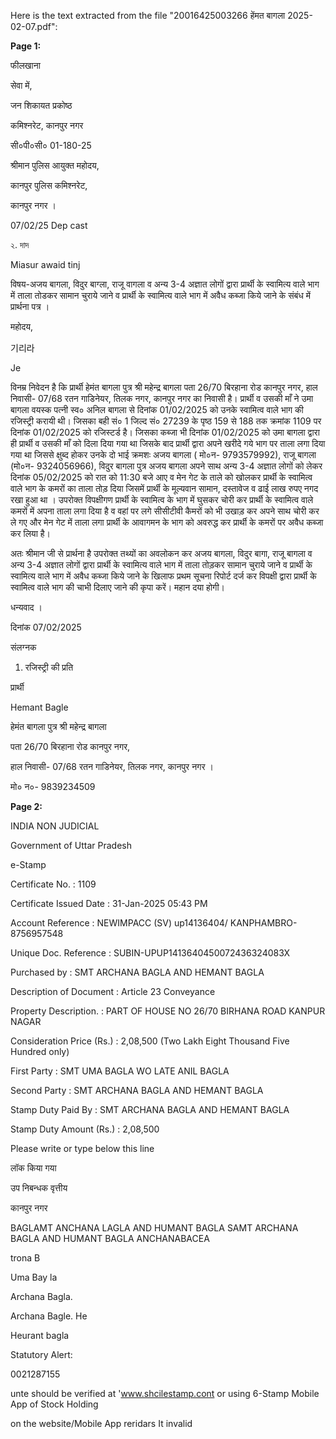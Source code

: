 Here is the text extracted from the file "20016425003266 हेंमत बागला 2025-02-07.pdf":

**Page 1:**

फीलखाना 

सेवा में,

जन शिकायत प्रकोष्ठ

कमिश्नरेट, कानपुर नगर

सी०पी०सी० 01-180-25 

श्रीमान पुलिस आयुक्त महोदय,

कानपुर पुलिस कमिश्नरेट,

कानपुर नगर । 

07/02/25 Dep cast 

২. দাদ 

Miasur awaid tinj 

विषय-अजय बागला, विदुर बाग्ला, राजू वागला व अन्य 3-4 अज्ञात लोगों द्वारा प्रार्थी के स्वामित्य वाले भाग में ताला तोडकर सामान चुराये जाने व प्रार्थी के स्वामित्य वाले भाग में अवैध कब्जा किये जाने के संबंध में प्रार्थना पत्र । 

महोदय,

기리라 

Je 

विनम्र निवेदन है कि प्रार्थी हेमंत बागला पुत्र श्री महेन्द्र बागला पता 26/70 बिरहाना रोड कानपुर नगर, हाल निवासी- 07/68 रतन गाडिनेयर, तिलक नगर, कानपुर नगर का निवासी है। प्रार्थी व उसकी माँ ने उमा बागला वयस्क पत्नी स्व० अनिल बागला से दिनांक 01/02/2025 को उनके स्वामित्व वाले भाग की रजिस्ट्री करायी थी। जिसका बही सं० 1 जिल्द सं० 27239 के पृष्ठ 159 से 188 तक क्रमांक 1109 पर दिनांक 01/02/2025 को रजिस्टर्ड है। जिसका कब्जा भी दिनांक 01/02/2025 को उमा बागला द्वारा ही प्रार्थी व उसकी माँ को दिला दिया गया था जिसके बाद प्रार्थी द्वारा अपने खरीदे गये भाग पर ताला लगा दिया गया था जिससे क्षुब्द होकर उनके दो भाई क्रमशः अजय बागला ( मो०न- 9793579992), राजू बागला (मो०न- 9324056966), विदुर बागला पुत्र अजय बागला अपने साथ अन्य 3-4 अज्ञात लोगों को लेकर दिनांक 05/02/2025 को रात को 11:30 बजे आए व मेन गेट के ताले को खोलकर प्रार्थी के स्वामित्व वाले भाग के कमरों का ताला तोड़ दिया जिसमें प्रार्थी के मूल्यवान सामान, दस्तावेज व ढाई लाख रुपए नगद रखा हुआ था । उपरोक्त विपक्षीगण प्रार्थी के स्वामित्व के भाग में घुसकर चोरी कर प्रार्थी के स्वामित्व वाले कमरों में अपना ताला लगा दिया है व वहां पर लगे सीसीटीवी कैमरों को भी उखाड़ कर अपने साथ चोरी कर ले गए और मेन गेट में ताला लगा प्रार्थी के आवागमन के भाग को अवरुद्ध कर प्रार्थी के कमरों पर अवैध कब्जा कर लिया है। 

अतः श्रीमान जी से प्रार्थना है उपरोक्त तथ्यों का अवलोकन कर अजय बागला, विदुर बागा, राजू बागला व अन्य 3-4 अज्ञात लोगों द्वारा प्रार्थी के स्वामित्य वाले भाग में ताला तोड़कर सामान चुराये जाने व प्रार्थी के स्वामित्य वाले भाग में अवैध कब्जा किये जाने के खिलाफ प्रथम सूचना रिपोर्ट दर्ज कर विपक्षी द्वारा प्रार्थी के स्वामित्व वाले भाग की चाभी दिलाए जाने की कृपा करें। महान दया होगी। 

धन्यवाद । 

दिनांक 07/02/2025 

संलग्नक

1. रजिस्ट्री की प्रति 

प्रार्थी

Hemant Bagle 

हेमंत बागला पुत्र श्री महेन्द्र बागला

पता 26/70 बिरहाना रोड कानपुर नगर,

हाल निवासी- 07/68 रतन गाडिनेयर, तिलक नगर, कानपुर नगर । 

मो० न०- 9839234509 

**Page 2:**

INDIA NON JUDICIAL

Government of Uttar Pradesh

e-Stamp 

Certificate No. : 1109 

Certificate Issued Date : 31-Jan-2025 05:43 PM 

Account Reference : NEWIMPACC (SV) up14136404/ KANPHAMBRO-8756957548 

Unique Doc. Reference : SUBIN-UPUP1413640450072436324083X 

Purchased by : SMT ARCHANA BAGLA AND HEMANT BAGLA 

Description of Document : Article 23 Conveyance 

Property Description. : PART OF HOUSE NO 26/70 BIRHANA ROAD KANPUR NAGAR 

Consideration Price (Rs.) : 2,08,500 (Two Lakh Eight Thousand Five Hundred only) 

First Party : SMT UMA BAGLA WO LATE ANIL BAGLA 

Second Party : SMT ARCHANA BAGLA AND HEMANT BAGLA 

Stamp Duty Paid By : SMT ARCHANA BAGLA AND HEMANT BAGLA 

Stamp Duty Amount (Rs.) : 2,08,500 

Please write or type below this line 

लॉक किया गया

उप निबन्धक वृत्तीय

कानपुर नगर 

BAGLAMT ANCHANA LAGLA AND HUMANT BAGLA SAMT ARCHANA BAGLA AND HUMANT BAGLA ANCHANABACEA 

trona B 

Uma Bay la 

Archana Bagla. 

Archana Bagle. He 

Heurant bagla 

Statutory Alert:

0021287155 

unte should be verified at 'www.shcilestamp.cont or using 6-Stamp Mobile App of Stock Holding 

on the website/Mobile App reridars It invalid
